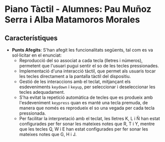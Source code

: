 # Piano Tàctil - Alumnes: Pau Muñoz Serra i Alba Matamoros Morales

## Característiques

- **Punts Afegits**: S'han afegit les funcionalitats següents, tal com es va sol·licitar en el enunciat:
    - Reproducció del so associat a cada tecla (lletres i números), permetent que l'usuari pugui sentir el so de les tecles pressionades.
    - Implementació d'una interacció tàctil, que permet als usuaris tocar les tecles directament a la pantalla tàctil del dispositiu.
    - Gestió de les interaccions amb el teclat, mitjançant els esdeveniments `keydown` i `keyup`, per seleccionar i deseleccionar les tecles adequadament.
    - S'ha evitat la repetició automàtica de tecles que es produeix amb l'esdeveniment `keypress` quan es manté una tecla premuda, de manera que només es reprodueix el so una vegada per cada tecla pressionada.
    - Per facilitar la interpretació amb el teclat, les lletres K, L i Ñ han estat configurades per fer sonar les mateixes notes que R, T i Y, mentre que les tecles Q, W i E han estat configurades per fer sonar les mateixes notes que G, H i J.

